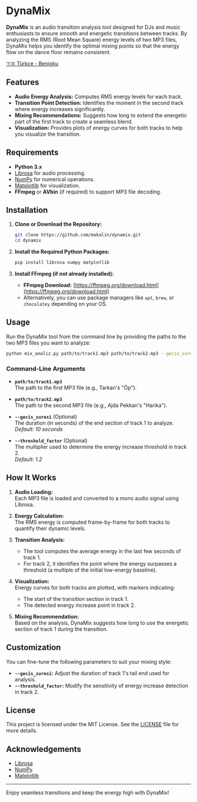 # DynaMix

**DynaMix** is an audio transition analysis tool designed for DJs and music enthusiasts to ensure smooth and energetic transitions between tracks. By analyzing the RMS (Root Mean Square) energy levels of two MP3 files, DynaMix helps you identify the optimal mixing points so that the energy flow on the dance floor remains consistent.

[🇹🇷 Türkçe - Benioku](BENIOKU.md)

## Features

- **Audio Energy Analysis:** Computes RMS energy levels for each track.
- **Transition Point Detection:** Identifies the moment in the second track where energy increases significantly.
- **Mixing Recommendations:** Suggests how long to extend the energetic part of the first track to create a seamless blend.
- **Visualization:** Provides plots of energy curves for both tracks to help you visualize the transition.

## Requirements

- **Python 3.x**
- [Librosa](https://librosa.org/) for audio processing.
- [NumPy](https://numpy.org/) for numerical operations.
- [Matplotlib](https://matplotlib.org/) for visualization.
- **FFmpeg** or **AVbin** (if required) to support MP3 file decoding.

## Installation

1. **Clone or Download the Repository:**

   ```bash
   git clone https://github.com/makalin/dynamix.git
   cd dynamix
   ```

2. **Install the Required Python Packages:**

   ```bash
   pip install librosa numpy matplotlib
   ```

3. **Install FFmpeg (if not already installed):**

   - **FFmpeg Download:** [https://ffmpeg.org/download.html](https://ffmpeg.org/download.html)
   - Alternatively, you can use package managers like `apt`, `brew`, or `chocolatey` depending on your OS.

## Usage

Run the DynaMix tool from the command line by providing the paths to the two MP3 files you want to analyze:

```bash
python mix_analiz.py path/to/track1.mp3 path/to/track2.mp3 --gecis_suresi 10 --threshold_factor 1.2
```

### Command-Line Arguments

- **`path/to/track1.mp3`**  
  The path to the first MP3 file (e.g., Tarkan's "Öp").

- **`path/to/track2.mp3`**  
  The path to the second MP3 file (e.g., Ajda Pekkan's "Harika").

- **`--gecis_suresi`** (Optional)  
  The duration (in seconds) of the end section of track 1 to analyze.  
  _Default: 10 seconds_

- **`--threshold_factor`** (Optional)  
  The multiplier used to determine the energy increase threshold in track 2.  
  _Default: 1.2_

## How It Works

1. **Audio Loading:**  
   Each MP3 file is loaded and converted to a mono audio signal using Librosa.

2. **Energy Calculation:**  
   The RMS energy is computed frame-by-frame for both tracks to quantify their dynamic levels.

3. **Transition Analysis:**  
   - The tool computes the average energy in the last few seconds of track 1.
   - For track 2, it identifies the point where the energy surpasses a threshold (a multiple of the initial low-energy baseline).

4. **Visualization:**  
   Energy curves for both tracks are plotted, with markers indicating:
   - The start of the transition section in track 1.
   - The detected energy increase point in track 2.

5. **Mixing Recommendation:**  
   Based on the analysis, DynaMix suggests how long to use the energetic section of track 1 during the transition.

## Customization

You can fine-tune the following parameters to suit your mixing style:
- **`--gecis_suresi`:** Adjust the duration of track 1's tail end used for analysis.
- **`--threshold_factor`:** Modify the sensitivity of energy increase detection in track 2.

## License

This project is licensed under the MIT License. See the [LICENSE](LICENSE) file for more details.

## Acknowledgements

- [Librosa](https://librosa.org/)
- [NumPy](https://numpy.org/)
- [Matplotlib](https://matplotlib.org/)

---

Enjoy seamless transitions and keep the energy high with DynaMix!

